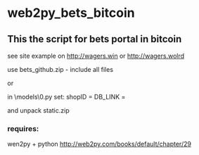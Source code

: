 # web2py_bets_bitcoin

## This the script for bets portal in bitcoin

see site example on http://wagers.win or http://wagers.wolrd

use bets_github.zip - include all files

or 

in \models\0.py
set:
shopID =
DB_LINK =

and
unpack static.zip

### requires:
wen2py + python
http://web2py.com/books/default/chapter/29

